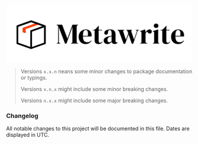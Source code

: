 <p align="center">
  <img alt="Metawrite" src="static/logo.svg" />
</p>

> Versions `x.x.n` neans some minor changes to package documentation or typings.
> 
> Versions `x.n.x` might include some minor breaking changes.
> 
> Versions `n.x.x` might include some major breaking changes.

### Changelog

All notable changes to this project will be documented in this file. Dates are displayed in UTC.
